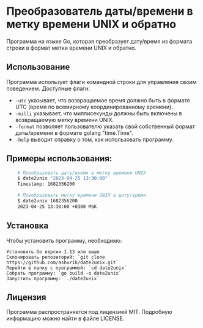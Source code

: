 # Преобразователь даты/времени в метку времени UNIX и обратно

Программа на языке Go, которая преобразует дату/время из формата строки в формат метки времени UNIX и обратно.
## Использование

Программа использует флаги командной строки для управления своим поведением. Доступные флаги:

- `-utc` указывает, что возвращаемое время должно быть в формате UTC (время по всемирному координированному времени).
- `-milli` указывает, что миллисекунды должны быть включены в возвращаемую метку времени UNIX.
- `-format` позволяет пользователю указать свой собственный формат даты/времени в формате golang "time.Time".
- `-help` выводит справку о том, как использовать программу.

## Примеры использования:

```sh
    # Преобразовать дату/время в метку времени UNIX
    $ date2unix "2023-04-25 13:30:00"
    Timestamp: 1682356200

    # Преобразовать метку времени UNIX в дату/время
    $ date2unix 1682356200
    2023-04-25 13:30:00 +0300 MSK
```

## Установка

Чтобы установить программу, необходимо:

    Установить Go версии 1.13 или выше
    Склонировать репозиторий: `git clone https://github.com/ashur1k/date2unix.git`
    Перейти в папку с программой: `cd date2unix`
    Собрать программу: `go build -o date2unix`
    Запустить программу: `./date2unix`

## Лицензия

Программа распространяется под лицензией MIT. Подробную информацию можно найти в файле LICENSE.